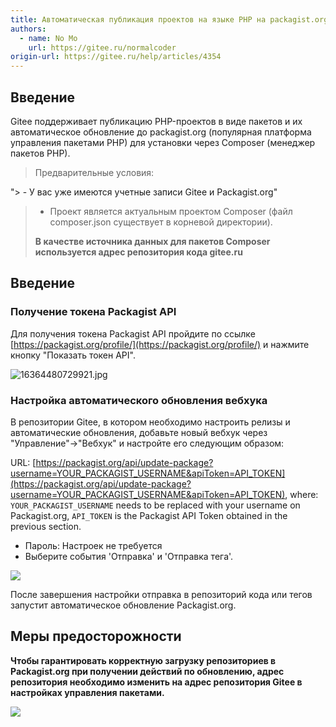 ```yaml
---
title: Автоматическая публикация проектов на языке PHP на packagist.org
authors:
  - name: No Mo
    url: https://gitee.ru/normalcoder
origin-url: https://gitee.ru/help/articles/4354
---
```


## Введение

Gitee поддерживает публикацию PHP-проектов в виде пакетов и их автоматическое обновление до packagist.org (популярная платформа управления пакетами PHP) для установки через Composer (менеджер пакетов PHP).

> Предварительные условия:
>
"> - У вас уже имеются учетные записи Gitee и Packagist.org"
> - Проект является актуальным проектом Composer (файл composer.json существует в корневой директории).
>
> **В качестве источника данных для пакетов Composer используется адрес репозитория кода gitee.ru**

## Введение

### Получение токена Packagist API

Для получения токена Packagist API пройдите по ссылке [https://packagist.org/profile/](https://packagist.org/profile/) и нажмите кнопку "Показать токен API".

![](https://images.gitee.ru/uploads/images/2021/1109/200841_49787af7_551147.jpeg "16364480729921.jpg")

### Настройка автоматического обновления вебхука

В репозитории Gitee, в котором необходимо настроить релизы и автоматические обновления, добавьте новый вебхук через "Управление"->"Вебхук" и настройте его следующим образом:

URL: [https://packagist.org/api/update-package?username=YOUR_PACKAGIST_USERNAME&apiToken=API_TOKEN](https://packagist.org/api/update-package?username=YOUR_PACKAGIST_USERNAME&apiToken=API_TOKEN), where: `YOUR_PACKAGIST_USERNAME` needs to be replaced with your username on Packagist.org, `API_TOKEN` is the Packagist API Token obtained in the previous section.
- Пароль: Настроек не требуется
- Выберите события 'Отправка' и 'Отправка тега'.

![](https://images.gitee.ru/uploads/images/2021/1110/135326_1d2c1747_551147.png )

После завершения настройки отправка в репозиторий кода или тегов запустит автоматическое обновление Packagist.org.

## Меры предосторожности

**Чтобы гарантировать корректную загрузку репозиториев в Packagist.org  при получении действий по обновлению, адрес репозитория необходимо изменить на адрес репозитория Gitee в настройках управления пакетами.**

![](https://images.gitee.ru/uploads/images/2021/1111/140218_312edf40_551147.png )